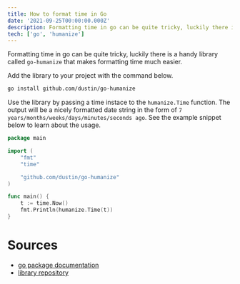 ```yaml
---
title: How to format time in Go
date: '2021-09-25T00:00:00.000Z'
description: Formatting time in go can be quite tricky, luckily there is a handy library called go-humanize that makes formatting time much easier.
tech: ['go', 'humanize']
---
```


Formatting time in go can be quite tricky, luckily there is a handy library called `go-humanize` that makes formatting time much easier.

Add the library to your project with the command below.

```sh
go install github.com/dustin/go-humanize
```

Use the library by passing a time instace to the `humanize.Time` function. The output will be a nicely formatted date string in the form of `7 years/months/weeks/days/minutes/seconds ago`. See the example snippet below to learn about the usage.

```go
package main

import (
	"fmt"
	"time"

	"github.com/dustin/go-humanize"
)

func main() {
	t := time.Now()
	fmt.Println(humanize.Time(t))
}

```

# Sources

- [go package documentation](https://pkg.go.dev/github.com/dustin/go-humanize)
- [library repository](https://github.com/dustin/go-humanize)
